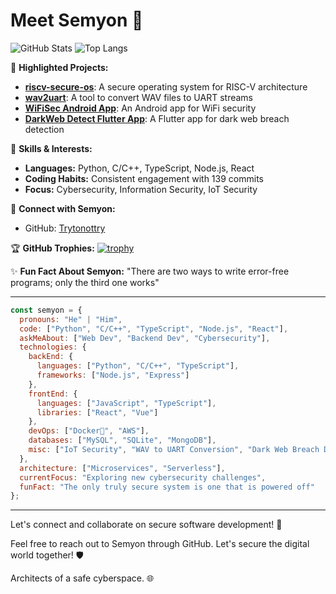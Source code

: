 # Meet Semyon 👋

![GitHub Stats](https://github-readme-stats.vercel.app/api?username=Trytonottry)
![Top Langs](https://github-readme-stats.vercel.app/api/top-langs/?username=Trytonottry)

🌟 **Highlighted Projects:**
- [**riscv-secure-os**](https://github.com/Trytonottry/riscv-secure-os): A secure operating system for RISC-V architecture
- [**wav2uart**](https://github.com/Trytonottry/wav2uart): A tool to convert WAV files to UART streams
- [**WiFiSec Android App**](https://github.com/Trytonottry/wifi-bodyguard): An Android app for WiFi security
- [**DarkWeb Detect Flutter App**](https://github.com/Trytonottry/dark-breach-radar): A Flutter app for dark web breach detection

💼 **Skills & Interests:**
- **Languages:** Python, C/C++, TypeScript, Node.js, React
- **Coding Habits:** Consistent engagement with 139 commits
- **Focus:** Cybersecurity, Information Security, IoT Security

🔗 **Connect with Semyon:**
- GitHub: [Trytonottry](https://github.com/Trytonottry)

🏆 **GitHub Trophies:** 
[![trophy](https://github-profile-trophy.vercel.app/?username=Trytonottry)](https://github.com/Trytonottry)

✨ **Fun Fact About Semyon:** "There are two ways to write error-free programs; only the third one works" 

---

```javascript
const semyon = {
  pronouns: "He" | "Him",
  code: ["Python", "C/C++", "TypeScript", "Node.js", "React"],
  askMeAbout: ["Web Dev", "Backend Dev", "Cybersecurity"],
  technologies: {
    backEnd: {
      languages: ["Python", "C/C++", "TypeScript"],
      frameworks: ["Node.js", "Express"]
    },
    frontEnd: {
      languages: ["JavaScript", "TypeScript"],
      libraries: ["React", "Vue"]
    },
    devOps: ["Docker🐳", "AWS"],
    databases: ["MySQL", "SQLite", "MongoDB"],
    misc: ["IoT Security", "WAV to UART Conversion", "Dark Web Breach Detection"]
  },
  architecture: ["Microservices", "Serverless"],
  currentFocus: "Exploring new cybersecurity challenges",
  funFact: "The only truly secure system is one that is powered off"
};
```

---

Let's connect and collaborate on secure software development! 🚀

Feel free to reach out to Semyon through GitHub. Let's secure the digital world together! 🛡️

Architects of a safe cyberspace. 🌐
